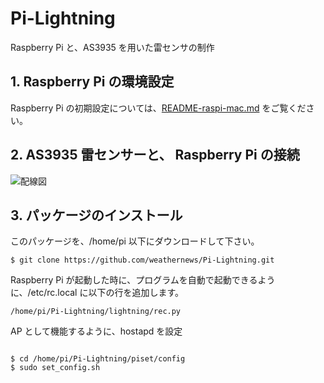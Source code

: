 # Pi-Lightning

Raspberry Pi と、AS3935 を用いた雷センサの制作

## 1. Raspberry Pi の環境設定

Raspberry Pi の初期設定については、[README-raspi-mac.md](https://github.com/weathernews/Pi-Lightning/blob/master/README-raspi-mac.md) をご覧ください。

## 2. AS3935 雷センサーと、 Raspberry Pi の接続

 ![配線図](https://github.com/weathernews/Pi-Lightning/blob/master/htdocs/img/wire.png)


## 3. パッケージのインストール

このパッケージを、/home/pi 以下にダウンロードして下さい。

    $ git clone https://github.com/weathernews/Pi-Lightning.git

Raspberry Pi が起動した時に、プログラムを自動で起動できるように、/etc/rc.local に以下の行を追加します。

    /home/pi/Pi-Lightning/lightning/rec.py

AP として機能するように、hostapd を設定

```

$ cd /home/pi/Pi-Lightning/piset/config
$ sudo set_config.sh

```

